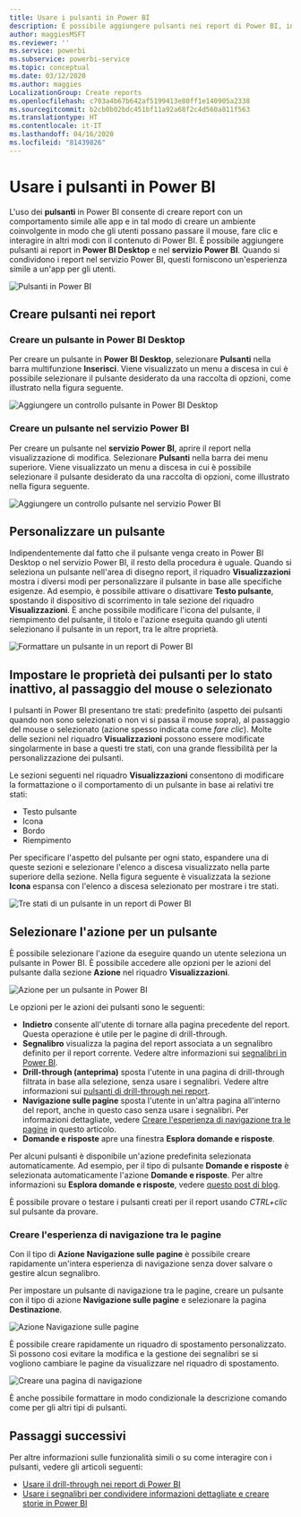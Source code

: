 ```yaml
---
title: Usare i pulsanti in Power BI
description: È possibile aggiungere pulsanti nei report di Power BI, in modo che il comportamento dei report sia simile a quello delle app per un maggiore coinvolgimento degli utenti.
author: maggiesMSFT
ms.reviewer: ''
ms.service: powerbi
ms.subservice: powerbi-service
ms.topic: conceptual
ms.date: 03/12/2020
ms.author: maggies
LocalizationGroup: Create reports
ms.openlocfilehash: c703a4b67b642af5199413e80ff1e140905a2338
ms.sourcegitcommit: b2cb0b02bdc451bf11a92a68f2c4d560a811f563
ms.translationtype: HT
ms.contentlocale: it-IT
ms.lasthandoff: 04/16/2020
ms.locfileid: "81439826"
---
```

# <a name="use-buttons-in-power-bi"></a>Usare i pulsanti in Power BI
L'uso dei **pulsanti** in Power BI consente di creare report con un comportamento simile alle app e in tal modo di creare un ambiente coinvolgente in modo che gli utenti possano passare il mouse, fare clic e interagire in altri modi con il contenuto di Power BI. È possibile aggiungere pulsanti ai report in **Power BI Desktop** e nel **servizio Power BI**. Quando si condividono i report nel servizio Power BI, questi forniscono un'esperienza simile a un'app per gli utenti.

![Pulsanti in Power BI](media/desktop-buttons/power-bi-buttons.png)

## <a name="create-buttons-in-reports"></a>Creare pulsanti nei report

### <a name="create-a-button-in-power-bi-desktop"></a>Creare un pulsante in Power BI Desktop

Per creare un pulsante in **Power BI Desktop**, selezionare **Pulsanti** nella barra multifunzione **Inserisci**. Viene visualizzato un menu a discesa in cui è possibile selezionare il pulsante desiderato da una raccolta di opzioni, come illustrato nella figura seguente. 

![Aggiungere un controllo pulsante in Power BI Desktop](media/desktop-buttons/power-bi-button-dropdown.png)

### <a name="create-a-button-in-the-power-bi-service"></a>Creare un pulsante nel servizio Power BI

Per creare un pulsante nel **servizio Power BI**, aprire il report nella visualizzazione di modifica. Selezionare **Pulsanti** nella barra dei menu superiore. Viene visualizzato un menu a discesa in cui è possibile selezionare il pulsante desiderato da una raccolta di opzioni, come illustrato nella figura seguente. 

![Aggiungere un controllo pulsante nel servizio Power BI](media/desktop-buttons/power-bi-button-service-dropdown.png)

## <a name="customize-a-button"></a>Personalizzare un pulsante

Indipendentemente dal fatto che il pulsante venga creato in Power BI Desktop o nel servizio Power BI, il resto della procedura è uguale. Quando si seleziona un pulsante nell'area di disegno report, il riquadro **Visualizzazioni** mostra i diversi modi per personalizzare il pulsante in base alle specifiche esigenze. Ad esempio, è possibile attivare o disattivare **Testo pulsante**, spostando il dispositivo di scorrimento in tale sezione del riquadro **Visualizzazioni**. È anche possibile modificare l'icona del pulsante, il riempimento del pulsante, il titolo e l'azione eseguita quando gli utenti selezionano il pulsante in un report, tra le altre proprietà.

![Formattare un pulsante in un report di Power BI](media/desktop-buttons/power-bi-button-properties.png)

## <a name="set-button-properties-when-idle-hovered-over-or-selected"></a>Impostare le proprietà dei pulsanti per lo stato inattivo, al passaggio del mouse o selezionato

I pulsanti in Power BI presentano tre stati: predefinito (aspetto dei pulsanti quando non sono selezionati o non vi si passa il mouse sopra), al passaggio del mouse o selezionato (azione spesso indicata come *fare clic*). Molte delle sezioni nel riquadro **Visualizzazioni** possono essere modificate singolarmente in base a questi tre stati, con una grande flessibilità per la personalizzazione dei pulsanti.

Le sezioni seguenti nel riquadro **Visualizzazioni** consentono di modificare la formattazione o il comportamento di un pulsante in base ai relativi tre stati:

* Testo pulsante
* Icona
* Bordo
* Riempimento

Per specificare l'aspetto del pulsante per ogni stato, espandere una di queste sezioni e selezionare l'elenco a discesa visualizzato nella parte superiore della sezione. Nella figura seguente è visualizzata la sezione **Icona** espansa con l'elenco a discesa selezionato per mostrare i tre stati.

![Tre stati di un pulsante in un report di Power BI](media/desktop-buttons/power-bi-button-format.png)


## <a name="select-the-action-for-a-button"></a>Selezionare l'azione per un pulsante

È possibile selezionare l'azione da eseguire quando un utente seleziona un pulsante in Power BI. È possibile accedere alle opzioni per le azioni del pulsante dalla sezione **Azione** nel riquadro **Visualizzazioni**.

![Azione per un pulsante in Power BI](media/desktop-buttons/power-bi-button-action.png)

Le opzioni per le azioni dei pulsanti sono le seguenti:

- **Indietro** consente all'utente di tornare alla pagina precedente del report. Questa operazione è utile per le pagine di drill-through.
- **Segnalibro** visualizza la pagina del report associata a un segnalibro definito per il report corrente. Vedere altre informazioni sui [segnalibri in Power BI](desktop-bookmarks.md). 
- **Drill-through (anteprima)** sposta l'utente in una pagina di drill-through filtrata in base alla selezione, senza usare i segnalibri. Vedere altre informazioni sui [pulsanti di drill-through nei report](desktop-drill-through-buttons.md).
- **Navigazione sulle pagine** sposta l'utente in un'altra pagina all'interno del report, anche in questo caso senza usare i segnalibri. Per informazioni dettagliate, vedere [Creare l'esperienza di navigazione tra le pagine](#create-page-navigation) in questo articolo.
- **Domande e risposte** apre una finestra **Esplora domande e risposte**. 

Per alcuni pulsanti è disponibile un'azione predefinita selezionata automaticamente. Ad esempio, per il tipo di pulsante **Domande e risposte** è selezionata automaticamente l'azione **Domande e risposte**. Per altre informazioni su **Esplora domande e risposte**, vedere [questo post di blog](https://powerbi.microsoft.com/blog/power-bi-desktop-april-2018-feature-summary/#Q&AExplorer).

È possibile provare o testare i pulsanti creati per il report usando *CTRL+clic* sul pulsante da provare. 

### <a name="create-page-navigation"></a>Creare l'esperienza di navigazione tra le pagine

Con il tipo di **Azione** **Navigazione sulle pagine** è possibile creare rapidamente un'intera esperienza di navigazione senza dover salvare o gestire alcun segnalibro.

Per impostare un pulsante di navigazione tra le pagine, creare un pulsante con il tipo di azione **Navigazione sulle pagine** e selezionare la pagina **Destinazione**.

![Azione Navigazione sulle pagine](media/desktop-buttons/power-bi-page-navigation.png)

È possibile creare rapidamente un riquadro di spostamento personalizzato. Si possono così evitare la modifica e la gestione dei segnalibri se si vogliono cambiare le pagine da visualizzare nel riquadro di spostamento.

![Creare una pagina di navigazione](media/desktop-buttons/power-bi-build-navigation-pane.png)

È anche possibile formattare in modo condizionale la descrizione comando come per gli altri tipi di pulsanti.

## <a name="next-steps"></a>Passaggi successivi
Per altre informazioni sulle funzionalità simili o su come interagire con i pulsanti, vedere gli articoli seguenti:

* [Usare il drill-through nei report di Power BI](desktop-drillthrough.md)
* [Usare i segnalibri per condividere informazioni dettagliate e creare storie in Power BI](desktop-bookmarks.md)

